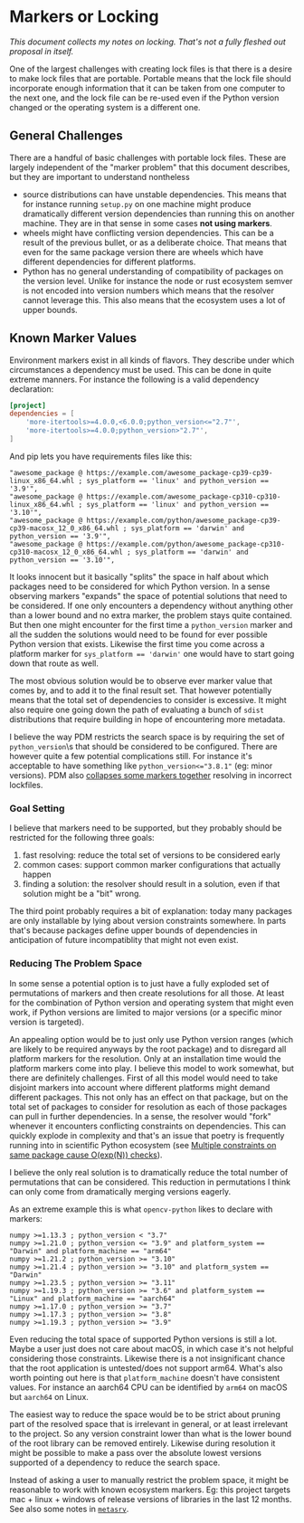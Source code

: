 # Markers or Locking

*This document collects my notes on locking. That's not a fully fleshed out proposal in itself.*

One of the largest challenges with creating lock files is that there is a desire to make lock files
that are portable.  Portable means that the lock file should incorporate enough information that it
can be taken from one computer to the next one, and the lock file can be re-used even if the Python
version changed or the operating system is a different one.

## General Challenges

There are a handful of basic challenges with portable lock files.  These are largely independent of
the "marker problem" that this document describes, but they are important to understand nontheless

* source distributions can have unstable dependencies.  This means that for instance running `setup.py`
  on one machine might produce dramatically different version dependencies than running this on another
  machine.  They are in that sense in some cases **not using markers**.
* wheels might have conflicting version dependencies.  This can be a result of the previous bullet, or
  as a deliberate choice.  That means that even for the same package version there are wheels which have
  different dependencies for different platforms.
* Python has no general understanding of compatibility of packages on the version level.  Unlike for
  instance the node or rust ecosystem semver is not encoded into version numbers which means that the
  resolver cannot leverage this.  This also means that the ecosystem uses a lot of upper bounds.

## Known Marker Values

Environment markers exist in all kinds of flavors.  They describe under which circumstances a dependency
must be used.  This can be done in quite extreme manners.  For instance the following is a valid
dependency declaration:

```toml
[project]
dependencies = [
    'more-itertools>=4.0.0,<6.0.0;python_version<="2.7"',
    'more-itertools>=4.0.0;python_version>"2.7"',
]
```

And pip lets you have requirements files like this:

```
"awesome_package @ https://example.com/awesome_package-cp39-cp39-linux_x86_64.whl ; sys_platform == 'linux' and python_version == '3.9'",
"awesome_package @ https://example.com/awesome_package-cp310-cp310-linux_x86_64.whl ; sys_platform == 'linux' and python_version == '3.10'",
"awesome_package @ https://example.com/python/awesome_package-cp39-cp39-macosx_12_0_x86_64.whl ; sys_platform == 'darwin' and python_version == '3.9'",
"awesome_package @ https://example.com/python/awesome_package-cp310-cp310-macosx_12_0_x86_64.whl ; sys_platform == 'darwin' and python_version == '3.10'",
```

It looks innocent but it basically "splits" the space in half about which packages need to be considered
for which Python version.  In a sense observing markers "expands" the space of potential solutions that
need to be considered.  If one only encounters a dependency without anything other than a lower bound
and no extra marker, the problem stays quite contained.  But then one might encounter for the first time
a `python_version` marker and all the sudden the solutions would need to be found for ever possible
Python version that exists.  Likewise the first time you come across a platform marker for
`sys_platform == 'darwin'` one would have to start going down that route as well.

The most obvious solution would be to observe ever marker value that comes by, and to add it to the
final result set.  That however potentially means that the total set of dependencies to consider is
excessive.  It might also require one going down the path of evaluating a bunch of `sdist` distributions
that require building in hope of encountering more metadata.

I believe the way PDM restricts the search space is by requiring the set of `python_version`\s that
should be considered to be configured.  There are however quite a few potential complications still.
For instance it's acceptable to have something like `python_version<="3.8.1"` (eg: minor versions).
PDM also [collapses some markers together](https://github.com/pdm-project/pdm/issues/46) resolving in
incorrect lockfiles.

### Goal Setting

I believe that markers need to be supported, but they probably should be restricted for the following
three goals:

1. fast resolving: reduce the total set of versions to be considered early
2. common cases: support common marker configurations that actually happen
3. finding a solution: the resolver should result in a solution, even if that solution might be a "bit" wrong.

The third point probably requires a bit of explanation: today many packages are only installable by
lying about version constraints somewhere.  In parts that's because packages define upper bounds of
dependencies in anticipation of future incompatiblity that might not even exist.

### Reducing The Problem Space

In some sense a potential option is to just have a fully exploded set of permutations of markers and then
create resolutions for all those.  At least for the combination of Python version and operating system
that might even work, if Python versions are limited to major versions (or a specific minor version
is targeted).

An appealing option would be to just only use Python version ranges (which are likely to be required
anyways by the root package) and to disregard all platform markers for the resolution.  Only at an
installation time would the platform markers come into play.  I believe this model to work somewhat,
but there are definitely challenges.  First of all this model would need to take disjoint markers into
account where different platforms might demand different packages.  This not only has an effect on that
package, but on the total set of packages to consider for resolution as each of those packages can
pull in further dependencies.  In a sense, the resolver would "fork" whenever it encounters conflicting
constraints on dependencies.  This can quickly explode in complexity and that's an issue that poetry
is frequently running into in scientific Python ecosystem (see
[Multiple constraints on same package cause O(exp(N)) checks](https://github.com/python-poetry/poetry/issues/5121)).

I believe the only real solution is to dramatically reduce the total number of permutations that can
be considered.  This reduction in permutations I think can only come from dramatically merging versions
eagerly.

As an extreme example this is what `opencv-python` likes to declare with markers:

```
numpy >=1.13.3 ; python_version < "3.7"
numpy >=1.21.0 ; python_version <= "3.9" and platform_system == "Darwin" and platform_machine == "arm64"
numpy >=1.21.2 ; python_version >= "3.10"
numpy >=1.21.4 ; python_version >= "3.10" and platform_system == "Darwin"
numpy >=1.23.5 ; python_version >= "3.11"
numpy >=1.19.3 ; python_version >= "3.6" and platform_system == "Linux" and platform_machine == "aarch64"
numpy >=1.17.0 ; python_version >= "3.7"
numpy >=1.17.3 ; python_version >= "3.8"
numpy >=1.19.3 ; python_version >= "3.9"
```

Even reducing the total space of supported Python versions is still a lot.  Maybe a user just does not
care about macOS, in which case it's not helpful considering those constraints.  Likewise there is a not
insignificant chance that the root application is untested/does not support arm64.  What's also worth
pointing out here is that `platform_machine` doesn't have consistent values.  For instance an aarch64 CPU
can be identified by `arm64` on macOS but `aarch64` on Linux.

The easiest way to reduce the space would be to be strict about pruning part of the resolved space that
is irrelevant in general, or at least irrelevant to the project.  So any version constraint lower than
what is the lower bound of the root library can be removed entirely.  Likewise during resolution it might
be possible to make a pass over the absolute lowest versions supported of a dependency to reduce the
search space.

Instead of asking a user to manually restrict the problem space, it might be reasonable to work
with known ecosystem markers.  Eg: this project targets mac + linux + windows of release versions
of libraries in the last 12 months.  See also some notes in [`metasrv`](metasrv.md).
